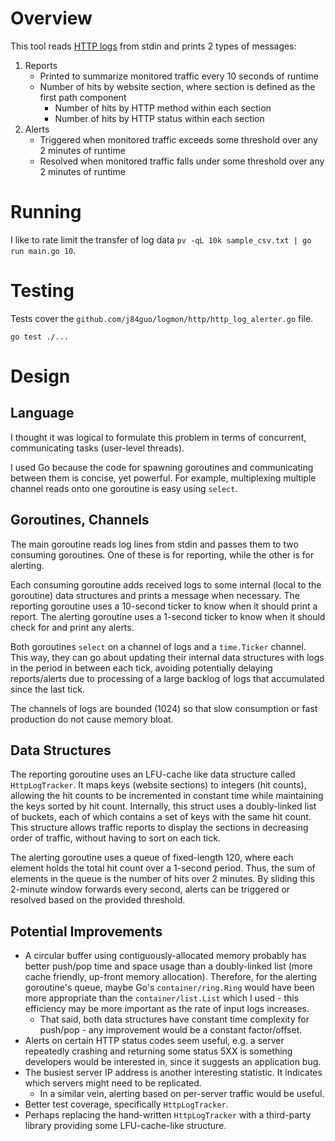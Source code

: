# Overview
This tool reads [HTTP logs](https://en.wikipedia.org/wiki/Common_Log_Format) from stdin and prints 2 types of messages:

1. Reports
    * Printed to summarize monitored traffic every 10 seconds of runtime
    * Number of hits by website section, where section is defined as the first path component
        * Number of hits by HTTP method within each section
        * Number of hits by HTTP status within each section
2. Alerts
    * Triggered when monitored traffic exceeds some threshold over any 2 minutes of runtime
    * Resolved when monitored traffic falls under some threshold over any 2 minutes of runtime
    
# Running
I like to rate limit the transfer of log data `pv -qL 10k sample_csv.txt | go run main.go 10`.

# Testing
Tests cover the `github.com/j84guo/logmon/http/http_log_alerter.go` file.

`go test ./...`

# Design
## Language
I thought it was logical to formulate this problem in terms of concurrent, communicating tasks (user-level threads). 

I used Go because the code for spawning goroutines and communicating between them is concise, yet powerful. For example,
multiplexing multiple channel reads onto one goroutine is easy using `select`.

## Goroutines, Channels
The main goroutine reads log lines from stdin and passes them to two consuming goroutines. One of these is for 
reporting, while the other is for alerting. 

Each consuming goroutine adds received logs to some internal (local to the goroutine) data structures and prints a 
message when necessary. The reporting goroutine uses a 10-second ticker to know when it should print a report. The 
alerting goroutine uses a 1-second ticker to know when it should check for and print any alerts.

Both goroutines `select` on a channel of logs and a `time.Ticker` channel. This way, they can go about updating their
internal data structures with logs in the period in between each tick, avoiding potentially delaying reports/alerts due 
to processing of a large backlog of logs that accumulated since the last tick.

The channels of logs are bounded (1024) so that slow consumption or fast production do not cause memory bloat.

## Data Structures
The reporting goroutine uses an LFU-cache like data structure called `HttpLogTracker`. It maps keys (website sections)
to integers (hit counts), allowing the hit counts to be incremented in constant time while maintaining the keys sorted
by hit count. Internally, this struct uses a doubly-linked list of buckets, each of which contains a set of keys with
the same hit count. This structure allows traffic reports to display the sections in decreasing order of traffic, 
without having to sort on each tick.

The alerting goroutine uses a queue of fixed-length 120, where each element holds the total hit count over a 1-second 
period. Thus, the sum of elements in the queue is the number of hits over 2 minutes. By sliding this 2-minute window
forwards every second, alerts can be triggered or resolved based on the provided threshold.

## Potential Improvements
* A circular buffer using contiguously-allocated memory probably has better push/pop time and space usage than a 
  doubly-linked list (more cache friendly, up-front memory allocation). Therefore, for the alerting goroutine's queue, 
  maybe Go's `container/ring.Ring` would have been more appropriate than the `container/list.List` which I used - this
  efficiency may be more important as the rate of input logs increases.
    * That said, both data structures have constant time complexity for push/pop - any improvement would be a constant
      factor/offset.
* Alerts on certain HTTP status codes seem useful, e.g. a server repeatedly crashing and returning some status 5XX is
  something developers would be interested in, since it suggests an application bug.
* The busiest server IP address is another interesting statistic. It indicates which servers might need to be 
  replicated.
    * In a similar vein, alerting based on per-server traffic would be useful.
* Better test coverage, specifically `HttpLogTracker`.
* Perhaps replacing the hand-written `HttpLogTracker` with a third-party library providing some LFU-cache-like 
  structure.
